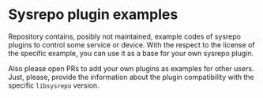 # Sysrepo plugin examples

Repository contains, posibly not maintained, example codes of sysrepo plugins to control some service or device. With the respect to the license of the specific example, you can use it as a base for your own sysrepo plugin. 

Also please open PRs to add your own plugins as examples for other users. Just, please, provide the information about the plugin compatibility with the specific `libsysrepo` version.
